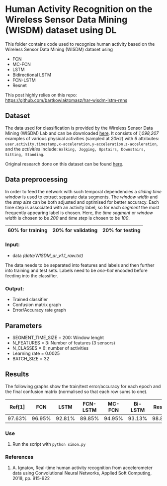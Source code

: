 
# Human Activity Recognition on the Wireless Sensor Data Mining (WISDM) dataset using DL
This folder contains code used to recognize human activity based on the Wireless Sensor Data Mining (WISDM) dataset using 
- FCN 
- MC-FCN
- LSTM  
- Bidirectional LSTM
- FCN-LSTM
- Resnet

This post highly relies on this repo: https://github.com/bartkowiaktomasz/har-wisdm-lstm-rnns

## Dataset
The data used for classification is provided by the Wireless Sensor Data Mining (WISDM) Lab and can be downloaded  [here](http://www.cis.fordham.edu/wisdm/dataset.php).
It consists of _1,098,207_ examples of various physical activities (sampled at _20Hz_) with _6_ attributes:
`user,activity,timestamp,x-acceleration,y-acceleration,z-acceleration`, and the _activities_ include: `Walking, Jogging, Upstairs, Downstairs, Sitting, Standing`. 

Original research done on this dataset can be found [here](http://www.cis.fordham.edu/wisdm/public_files/sensorKDD-2010.pdf).


##  Data preprocessing

In order to feed the network with such temporal dependencies a _sliding time window_ is used to extract separate data segments. The _window width_ and the _step size_ can be both adjusted and optimised for better accuracy. Each time step is associated with an activity label, so for each _segment_ the most frequently appearing label is chosen. Here, the _time segment_ or _window width_ is chosen to be _200_ and _time step_ is chosen to be _100_.

 |60% for training | 20% for validating | 20% for testing|
 |-----------------|--------------------|----------------|

### Input:
- data _(data/WISDM_ar_v1.1_raw.txt)_

The data needs to be separated into features and labels and then further into training and test sets. Labels need to be _one-hot_ encoded before feeding into the classifier.

### Output:
- Trained classifier
- Confusion matrix graph
- Error/Accuracy rate graph

## Parameters
- SEGMENT_TIME_SIZE = 200: Window lenght
- N_FEATURES = 3: Number of features (3 sensors)
- N_CLASSES = 6: number of activities
- Learning rate = 0.0025
- BATCH_SIZE = 32

## Results

The following graphs show the train/test error/accuracy for each epoch and the final confusion matrix (normalised so that each row sums to one).

|Ref[1]  |    FCN  |  LSTM  | FCN-LSTM| MC-FCN  | Bi-LSTM | Resnet  |
|--------|---------|--------|---------|---------|---------|---------|
| 97.63% | 96.95%  | 92.81% | 89.85%  | 94.95%  | 93.13%  |  98.82% |

### Use
1. Run the script with  `python simon.py`

### References
1. A. Ignatov, Real-time human activity recognition from accelerometer data using Convolutional Neural Networks, Applied Soft Computing, 2018, pp. 915-922

